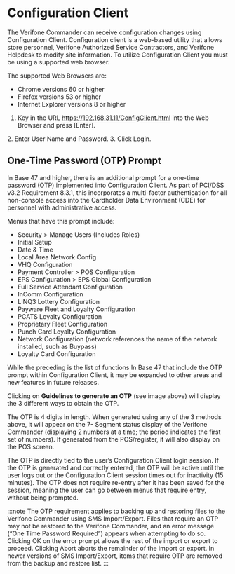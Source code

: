 # Configuration Client

The Verifone Commander can receive configuration changes using Configuration Client. Configuration client is a web-based utility that allows store personnel, Verifone Authorized Service Contractors, and Verifone Helpdesk to modify site information. To utilize Configuration Client you must be using a supported web browser.

The supported Web Browsers are:

* Chrome versions 60 or higher
* Firefox versions 53 or higher
* Internet Explorer versions 8 or higher

1. Key in the URL https://192.168.31.11/ConfigClient.html into the Web Browser and press \[Enter].

2\. Enter User Name and Password. 3. Click Login.

## One-Time Password (OTP) Prompt

In Base 47 and higher, there is an additional prompt for a one-time password (OTP) implemented into Configuration Client. As part of PCI/DSS v3.2 Requirement 8.3.1, this incorporates a multi-factor authentication for all non-console access into the Cardholder Data Environment (CDE) for personnel with administrative access.

Menus that have this prompt include:

* Security > Manage Users (Includes Roles)
* Initial Setup
* Date & Time
* Local Area Network Config
* VHQ Configuration
* Payment Controller > POS Configuration
* EPS Configuration > EPS Global Configuration
* Full Service Attendant Configuration
* InComm Configuration
* LINQ3 Lottery Configuration
* Payware Fleet and Loyalty Configuration
* PCATS Loyalty Configuration
* Proprietary Fleet Configuration
* Punch Card Loyalty Configuration
* Network Configuration (network references the name of the network installed, such as Buypass)
* Loyalty Card Configuration

While the preceding is the list of functions In Base 47 that include the OTP prompt within Configuration Client, it may be expanded to other areas and new features in future releases.

Clicking on **Guidelines to generate an OTP** (see image above) will display the 3 different ways to obtain the OTP.

The OTP is 4 digits in length. When generated using any of the 3 methods above, it will appear on the 7- Segment status display of the Verifone Commander (displaying 2 numbers at a time; the period indicates the first set of numbers). If generated from the POS/register, it will also display on the POS screen.

The OTP is directly tied to the user’s Configuration Client login session. If the OTP is generated and correctly entered, the OTP will be active until the user logs out or the Configuration Client session times out for inactivity (15 minutes). The OTP does not require re-entry after it has been saved for the session, meaning the user can go between menus that require entry, without being prompted.

:::note The OTP requirement applies to backing up and restoring files to the Verifone Commander using SMS Import/Export. Files that require an OTP may not be restored to the Verifone Commander, and an error message (“One Time Password Required”) appears when attempting to do so. Clicking OK on the error prompt allows the rest of the import or export to proceed. Clicking Abort aborts the remainder of the import or export. In newer versions of SMS Import/Export, items that require OTP are removed from the backup and restore list. :::
